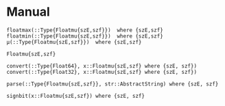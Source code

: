 # Manual

```@docs
floatmax(::Type{Floatmu{szE,szf}})  where {szE,szf}
floatmin(::Type{Floatmu{szE,szf}})  where {szE,szf}
μ(::Type{Floatmu{szE,szf}})  where {szE,szf}
```


```@docs
Floatmu{szE,szf}
```

```@docs
convert(::Type{Float64}, x::Floatmu{szE,szf} where {szE, szf})
convert(::Type{Float32}, x::Floatmu{szE,szf} where {szE, szf})
```

```@docs
parse(::Type{Floatmu{szE,szf}}, str::AbstractString) where {szE, szf}
```

```@docs
signbit(x::Floatmu{szE,szf}) where {szE, szf}
```
